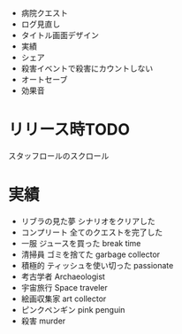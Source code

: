 
- 病院クエスト
- ログ見直し
- タイトル画面デザイン
- 実績
- シェア
- 殺害イベントで殺害にカウントしない
- オートセーブ
- 効果音

# リリース時TODO
スタッフロールのスクロール

# 実績
- リブラの見た夢 シナリオをクリアした
- コンプリート 全てのクエストを完了した
- 一服 ジュースを買った break time
- 清掃員 ゴミを捨てた garbage collector
- 積極的 ティッシュを使い切った passionate
- 考古学者 Archaeologist
- 宇宙旅行 Space traveler
- 絵画収集家 art collector
- ピンクペンギン pink penguin
- 殺害 murder
